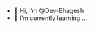 - 👋 Hi, I’m @Dev-Bhagesh
- 🌱 I’m currently learning ...

<!---
Dev-Bhagesh/Dev-Bhagesh is a ✨ special ✨ repository because its `README.md` (this file) appears on your GitHub profile.
You can click the Preview link to take a look at your changes.
--->
